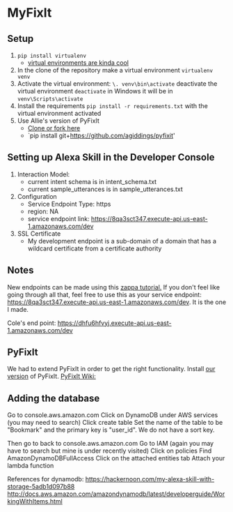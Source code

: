 # MyFixIt

## Setup
1. `pip install virtualenv`
    + [virtual environments are kinda cool](http://python-guide-pt-br.readthedocs.io/en/latest/dev/virtualenvs/ "Info")
2. In the clone of the repository make a virtual environment `virtualenv venv`
3. Activate the virtual environment: `\. venv\bin\activate` deactivate the virtual environment `deactivate` in Windows it will be in `venv\Scripts\activate`
4. Install the requirements `pip install -r requirements.txt` with the virtual environment activated
5. Use Allie's version of PyFixIt
    + [Clone or fork here](https://github.com/agiddings/pyfixit)
    + `pip install git+https://github.com/agiddings/pyfixit'

## Setting up Alexa Skill in the Developer Console
1. Interaction Model:
    + current intent schema is in intent\_schema.txt
    + current sample_utterances is in sample\_utterances.txt
2. Configuration
    + Service Endpoint Type: https
    + region: NA
    + service endpoint link: <https://8qa3sct347.execute-api.us-east-1.amazonaws.com/dev>
3. SSL Certificate
    + My development endpoint is a sub-domain of a domain that has a wildcard certificate from a certificate authority

## Notes
New endpoints can be made using this [zappa tutorial.](https://developer.amazon.com/blogs/post/8e8ad73a-99e9-4c0f-a7b3-60f92287b0bf/new-alexa-tutorial-deploy-flask-ask-skills-to-aws-lambda-with-zappa "zappa tutorial")
If you don't feel like going through all that, feel free to use this as your service endpoint: <https://8qa3sct347.execute-api.us-east-1.amazonaws.com/dev>. It is the one I made.

Cole's end point: https://dhfu6hfvyj.execute-api.us-east-1.amazonaws.com/dev

## PyFixIt
We had to extend PyFixIt in order to get the right functionality. Install [our version](https://github.com/agiddings/pyfixit) of PyFixIt.
[PyFixIt Wiki:](https://pyfixit.readthedocs.io/en/latest/ "PyFixIt")

## Adding the database
Go to console.aws.amazon.com
Click on DynamoDB under AWS services (you may need to search)
Click create table
Set the name of the table to be "Bookmark" and the primary key is "user_id". We do not have a sort key.

Then go to back to console.aws.amazon.com
Go to IAM (again you may have to search but mine is under recently visited)
Click on policies
Find AmazonDynamoDBFullAccess
Click on the attached entities tab
Attach your lambda function

References for dynamodb:
https://hackernoon.com/my-alexa-skill-with-storage-5adb1d097b88
http://docs.aws.amazon.com/amazondynamodb/latest/developerguide/WorkingWithItems.html
